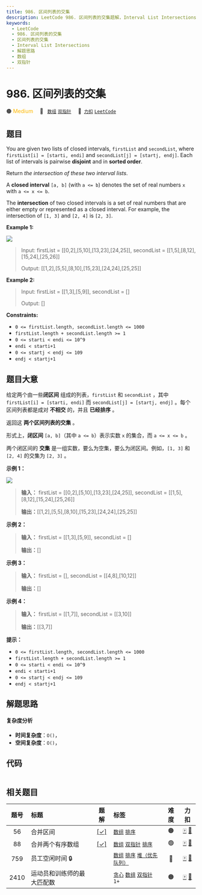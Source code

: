 ```yaml
---
title: 986. 区间列表的交集
description: LeetCode 986. 区间列表的交集题解，Interval List Intersections，包含解题思路、复杂度分析以及完整的 JavaScript 代码实现。
keywords:
  - LeetCode
  - 986. 区间列表的交集
  - 区间列表的交集
  - Interval List Intersections
  - 解题思路
  - 数组
  - 双指针
---
```


# 986. 区间列表的交集

🟠 <font color=#ffb800>Medium</font>&emsp; 🔖&ensp; [`数组`](/tag/array.md) [`双指针`](/tag/two-pointers.md)&emsp; 🔗&ensp;[`力扣`](https://leetcode.cn/problems/interval-list-intersections) [`LeetCode`](https://leetcode.com/problems/interval-list-intersections)

## 题目

You are given two lists of closed intervals, `firstList` and `secondList`,
where `firstList[i] = [starti, endi]` and `secondList[j] = [startj, endj]`.
Each list of intervals is pairwise **disjoint** and in **sorted order**.

Return _the intersection of these two interval lists_.

A **closed interval** `[a, b]` (with `a <= b`) denotes the set of real numbers
`x` with `a <= x <= b`.

The **intersection** of two closed intervals is a set of real numbers that are
either empty or represented as a closed interval. For example, the
intersection of `[1, 3]` and `[2, 4]` is `[2, 3]`.



**Example 1:**

![](https://assets.leetcode.com/uploads/2019/01/30/interval1.png)

> Input: firstList = [[0,2],[5,10],[13,23],[24,25]], secondList = [[1,5],[8,12],[15,24],[25,26]]
> 
> Output: [[1,2],[5,5],[8,10],[15,23],[24,24],[25,25]]

**Example 2:**

> Input: firstList = [[1,3],[5,9]], secondList = []
> 
> Output: []

**Constraints:**

  * `0 <= firstList.length, secondList.length <= 1000`
  * `firstList.length + secondList.length >= 1`
  * `0 <= starti < endi <= 10^9`
  * `endi < starti+1`
  * `0 <= startj < endj <= 109 `
  * `endj < startj+1`


## 题目大意

给定两个由一些**闭区间** 组成的列表，`firstList` 和 `secondList` ，其中 `firstList[i] = [starti,
endi]` 而 `secondList[j] = [startj, endj]` 。每个区间列表都是成对 **不相交** 的，并且 **已经排序** 。

返回这 **两个区间列表的交集** 。

形式上，**闭区间** `[a, b]`（其中 `a <= b`）表示实数 `x` 的集合，而 `a <= x <= b` 。

两个闭区间的 **交集** 是一组实数，要么为空集，要么为闭区间。例如，`[1, 3]` 和 `[2, 4]` 的交集为 `[2, 3]` 。

**示例 1：**

![](https://assets.leetcode.com/uploads/2019/01/30/interval1.png)

> 
> 
> 
> 
> 
> **输入：** firstList = [[0,2],[5,10],[13,23],[24,25]], secondList = [[1,5],[8,12],[15,24],[25,26]]
> 
> **输出：**[[1,2],[5,5],[8,10],[15,23],[24,24],[25,25]]
> 
> 

**示例 2：**

> 
> 
> 
> 
> 
> **输入：** firstList = [[1,3],[5,9]], secondList = []
> 
> **输出：**[]
> 
> 

**示例 3：**

> 
> 
> 
> 
> 
> **输入：** firstList = [], secondList = [[4,8],[10,12]]
> 
> **输出：**[]
> 
> 

**示例 4：**

> 
> 
> 
> 
> 
> **输入：** firstList = [[1,7]], secondList = [[3,10]]
> 
> **输出：**[[3,7]]
> 
> 

**提示：**

  * `0 <= firstList.length, secondList.length <= 1000`
  * `firstList.length + secondList.length >= 1`
  * `0 <= starti < endi <= 10^9`
  * `endi < starti+1`
  * `0 <= startj < endj <= 109 `
  * `endj < startj+1`


## 解题思路

#### 复杂度分析

- **时间复杂度**：`O()`，
- **空间复杂度**：`O()`，

## 代码

```javascript

```

## 相关题目

<!-- prettier-ignore -->
| 题号 | 标题 | 题解 | 标签 | 难度 | 力扣 |
| :------: | :------ | :------: | :------ | :------: | :------: |
| 56 | 合并区间 | [[✓]](/problem/0056.md) |  [`数组`](/tag/array.md) [`排序`](/tag/sorting.md) | 🟠 | [🀄️](https://leetcode.cn/problems/merge-intervals) [🔗](https://leetcode.com/problems/merge-intervals) |
| 88 | 合并两个有序数组 | [[✓]](/problem/0088.md) |  [`数组`](/tag/array.md) [`双指针`](/tag/two-pointers.md) [`排序`](/tag/sorting.md) | 🟢 | [🀄️](https://leetcode.cn/problems/merge-sorted-array) [🔗](https://leetcode.com/problems/merge-sorted-array) |
| 759 | 员工空闲时间 🔒 |  |  [`数组`](/tag/array.md) [`排序`](/tag/sorting.md) [`堆（优先队列）`](/tag/heap-priority-queue.md) | 🔴 | [🀄️](https://leetcode.cn/problems/employee-free-time) [🔗](https://leetcode.com/problems/employee-free-time) |
| 2410 | 运动员和训练师的最大匹配数 |  |  [`贪心`](/tag/greedy.md) [`数组`](/tag/array.md) [`双指针`](/tag/two-pointers.md) `1+` | 🟠 | [🀄️](https://leetcode.cn/problems/maximum-matching-of-players-with-trainers) [🔗](https://leetcode.com/problems/maximum-matching-of-players-with-trainers) |